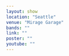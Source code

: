 ```yaml
---
layout: show
location: "Seattle"
venue: "Mirage Garage"
bands: ""
link: ""
poster: ""
youtube: ""
---
```



